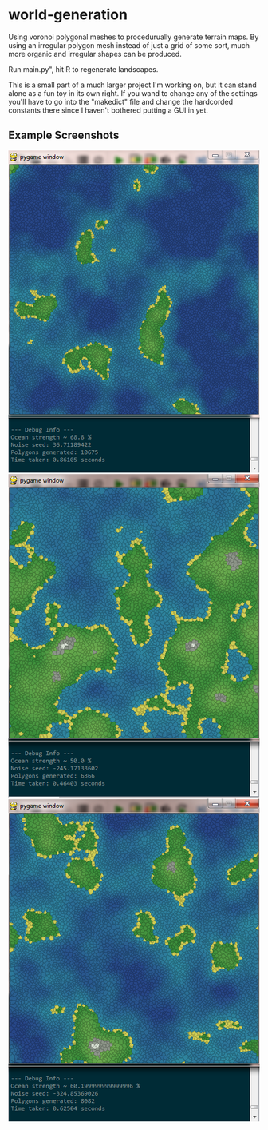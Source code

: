 # world-generation
Using voronoi polygonal meshes to procedurually generate terrain maps.
By using an irregular polygon mesh instead of just a grid of some sort, much more organic and irregular shapes can be produced.

Run main.py", hit R to regenerate landscapes.

This is a small part of a much larger project I'm working on, but it can stand alone as a fun toy in its own right.
If you wand to change any of the settings you'll have to go into the "makedict" file and change the hardcorded constants there since I haven't bothered putting a GUI in yet.

Example Screenshots
-------
![sample1](sample1.png) ![sample3](sample3.png) ![sample2](sample2.png)

